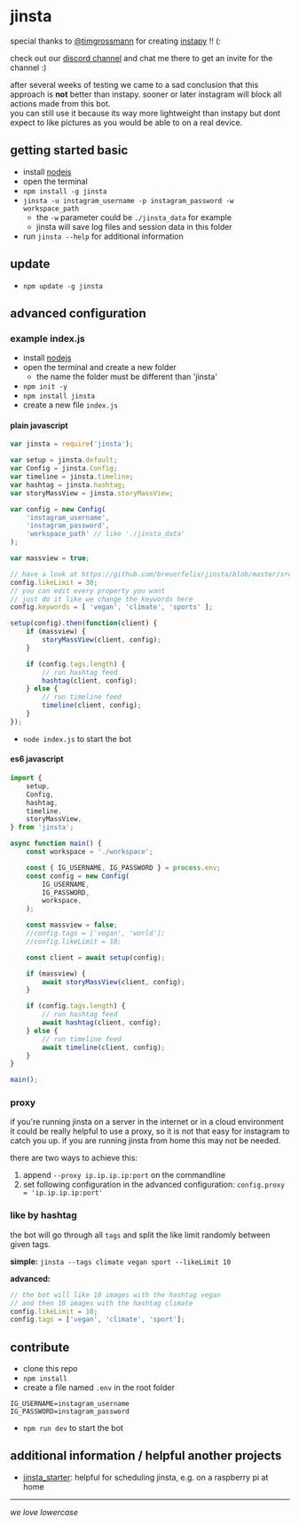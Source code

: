 # jinsta

special thanks to [@timgrossmann](https://github.com/timgrossmann) for creating [instapy](https://github.com/timgrossmann/instapy) !! (:

check out our [discord channel](https://discord.gg/FDETsht) and chat me there to get an invite for the channel :)

after several weeks of testing we came to a sad conclusion that this approach is **not** better than instapy. sooner or later instagram will block all actions made from this bot.  
you can still use it because its way more lightweight than instapy but dont expect to like pictures as you would be able to on a real device.

## getting started basic

- install [nodejs](https://nodejs.org)
- open the terminal
- `npm install -g jinsta`
- `jinsta -u instagram_username -p instagram_password -w workspace_path`
	- the `-w` parameter could be `./jinsta_data` for example
	- jinsta will save log files and session data in this folder
- run `jinsta --help` for additional information

## update

- `npm update -g jinsta`

## advanced configuration

### example index.js 

- install [nodejs](https://nodejs.org)
- open the terminal and create a new folder
	- the name the folder must be different than 'jinsta'
- `npm init -y`
- `npm install jinsta`
- create a new file `index.js`

#### plain javascript

```js
var jinsta = require('jinsta');

var setup = jinsta.default;
var Config = jinsta.Config;
var timeline = jinsta.timeline;
var hashtag = jinsta.hashtag;
var storyMassView = jinsta.storyMassView;

var config = new Config(
	'instagram_username',
	'instagram_password',
	'workspace_path' // like './jinsta_data'
);

var massview = true;

// have a look at https://github.com/breuerfelix/jinsta/blob/master/src/core/config.ts for an example
config.likeLimit = 30;
// you can edit every property you want
// just do it like we change the keywords here
config.keywords = [ 'vegan', 'climate', 'sports' ];

setup(config).then(function(client) {
	if (massview) {
		storyMassView(client, config);
	}

	if (config.tags.length) {
		// run hashtag feed
		hashtag(client, config);
	} else {
		// run timeline feed
		timeline(client, config);
	}
});
```

- `node index.js` to start the bot

#### es6 javascript

```js
import {
	setup,
	Config,
	hashtag,
	timeline,
	storyMassView,
} from 'jinsta';

async function main() {
	const workspace = './workspace';

	const { IG_USERNAME, IG_PASSWORD } = process.env;
	const config = new Config(
		IG_USERNAME,
		IG_PASSWORD,
		workspace,
	);

	const massview = false;
	//config.tags = ['vegan', 'world'];
	//config.likeLimit = 10;

	const client = await setup(config);

	if (massview) {
		await storyMassView(client, config);
	}

	if (config.tags.length) {
		// run hashtag feed
		await hashtag(client, config);
	} else {
		// run timeline feed
		await timeline(client, config);
	}
}

main();
```

### proxy

if you're running jinsta on a server in the internet or in a cloud environment it could be really helpful to use a proxy, so it is not that easy for instagram to catch you up. if you are running jinsta from home this may not be needed.

there are two ways to achieve this:
1. append `--proxy ip.ip.ip.ip:port` on the commandline
2. set following configuration in the advanced configuration:  `config.proxy = 'ip.ip.ip.ip:port'` 

### like by hashtag

the bot will go through all `tags` and split the like limit randomly between given tags.  

**simple:** `jinsta --tags climate vegan sport --likeLimit 10`

**advanced:**  
```js
// the bot will like 10 images with the hashtag vegan
// and then 10 images with the hashtag climate
config.likeLimit = 10;
config.tags = ['vegan', 'climate', 'sport'];
```

## contribute

- clone this repo
- `npm install`
- create a file named `.env` in the root folder

```env
IG_USERNAME=instagram_username
IG_PASSWORD=instagram_password
```

- `npm run dev` to start the bot

## additional information / helpful another projects

- [jinsta_starter](https://github.com/demaya/jinsta_starter/): helpful for scheduling jinsta, e.g. on a raspberry pi at home

---

_we love lowercase_
